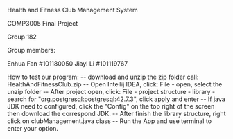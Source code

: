 Health and Fitness Club Management System

COMP3005 Final Project

Group 182

Group members:

  Enhua Fan   #101180050
  Jiayi Li    #101119767

How to test our program:
  -- download and unzip the zip folder call: HealthAndFitnessClub.zip
  -- Open Intellij IDEA, click: File - open, select the unzip folder
  -- After project open, click: File - project structure - library - search for "org.postgresql:postgresql:42.7.3", click apply and enter
  -- If java JDK need to configured, click the "Config" on the top right of the screen then download the correspond JDK.
  -- After finish the library structure, right click on clubManagement.java class
  -- Run the App and use terminal to enter your option.
